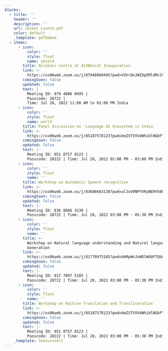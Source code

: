 ```yaml
---
blocks:
  - title: ''
    header: ''
    description: ''
    url: /Event Launch.pdf
    color: default
    _template: pdfEmbed
  - items:
      - icon:
          color: ''
          style: float
          name: shield
        title: Nilekani Centre at AI4Bharat Inauguration
        link: >-
          https://us06web.zoom.us/j/87948060495?pwd=VGhrQnJWZXpEMldMc2V0WDNIRFJHZz09
        comingSoon: false
        updated: false
        text: |
          Meeting ID: 879 4806 0495 |
          Passcode: 28722 |
          Time: Jul 28, 2022 11:00 AM to 01:00 PM India
      - icon:
          color: ''
          style: float
          name: world
        title: Panel discussion on 'Language AI Ecosystem in India'
        link: >-
          https://us06web.zoom.us/j/85187578123?pwd=bmZSTVVVdWhiblNGbFYzTVU1MnlFQT09
        comingSoon: false
        updated: false
        text: |-
          Meeting ID: 851 8757 8123 | 
          Passcode: 28222 | Time: Jul 28, 2022 02:00 PM - 03:00 PM India
      - icon:
          color: ''
          style: float
          name: ''
        title: Workshop on Automatic Speech recognition
        link: >-
          https://us06web.zoom.us/j/83686663138?pwd=alJoV0NPYVRyNERFb0FydWNNL2hIQT09
        comingSoon: false
        updated: false
        text: |-
          Meeting ID: 836 8666 3138 |
          Passcode: 28722 | Time: Jul 28, 2022 03:00 PM - 05:30 PM India
      - icon:
          color: ''
          style: float
          name: ''
        title: >-
          Workshop on Natural language understanding and Natural language
          Generation
        link: >-
          https://us06web.zoom.us/j/81770975185?pwd=UHRpWnJnWDlWUUFTQUd1RFpzVmpLdz09
        comingSoon: false
        updated: false
        text: |-
          Meeting ID: 817 7097 5185 | 
          Passcode: 28722 | Time: Jul 28, 2022 03:00 PM - 05:30 PM India
      - icon:
          color: ''
          style: float
          name: ''
        title: Workshop on Machine Translation and Transliteration
        link: >-
          https://us06web.zoom.us/j/85187578123?pwd=bmZSTVVVdWhiblNGbFYzTVU1MnlFQT09
        comingSoon: false
        updated: false
        text: |-
          Meeting ID: 851 8757 8123 |
          Passcode: 28222 | Time: Jul 28, 2022 03:00 PM - 05:30 PM India
    _template: featuresAlt
---
```


